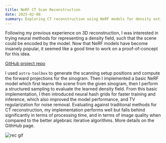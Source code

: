 ```yaml
---
title: NeRF CT Scan Reconstruction
date: 2025-02-08
summary: Exploring CT reconstruction using NeRF models for density estimation
---
```


Following my previous experience on 3D reconstruction, I was interested in trying neural methods for representing a density field, 
such that the scene could be encoded by the model. Now that NeRF models have become insanely popular, it seemed like a good time to 
work on a proof-of-concept for this idea.

[GitHub project repo](https://github.com/StanciulescuAndrei/NeRFCTRec)

I used `astra-toolbox` to generate the scanning setup positions and compute the forward projections for the sinogram. Then I implemented a basic NeRF model which first learns the scene from the given sinogram, then I perform a structured sampling to evaluate the learned density field. From this basic implementation, I then introduced neural hash grids for faster training and inference, which also improved the model performance, and TV regularization for noise removal. Evaluating against traditional methods for CT reconstruction, my implementation performs well but falls behind significantly in terms of processing time, and in terms of image quality when compared to the better algebraic iterative algorithms. More details on the GithHub page.

![rec gif](ct.gif)
<!--more-->
